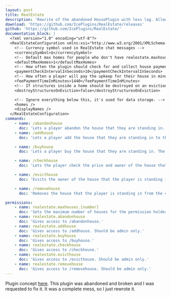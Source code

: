 ```yaml
---
layout: post
title: RealEstate
description: 'Rewrite of the abandoned HousePlugin with less lag. Allows players to buy pre-existing in-game houses.'
download: 'https://github.com/IcePlugins/RealEstate/releases'
github: 'https://github.com/IcePlugins/RealEstate/'
documentation_block: |
  <?xml version="1.0" encoding="utf-8"?>
  <RealEstateConfiguration xmlns:xsi="http://www.w3.org/2001/XMLSchema-instance" xmlns:xsd="http://www.w3.org/2001/XMLSchema">
    <!-- Currency symbol used in RealEstate chat messages -->
    <currencySymbol>$</currencySymbol>
    <!-- Default max homes for people who don't have realestate.maxhouses.[number] -->
    <defaultMaxHomes>1</defaultMaxHomes>
    <!-- How often the plugin should check for and collect house payments in seconds. You can change this to a smaller or larger value if you'd like. -->
    <paymentCheckIntervalInSeconds>10</paymentCheckIntervalInSeconds>
    <!-- How often a player will pay the upkeep for their house in minutes. The money paid is the price of the house. IF YOU WANT TO DISABLE THIS, SET IT TO 0. -->
    <feePaymentTimeInMinutes>1440</feePaymentTimeInMinutes>
    <!-- If structures inside a home should be destroyed on an eviction. -->
    <destroyStructuresOnEviction>false</destroyStructuresOnEviction>

    <!-- Ignore everything below this, it's used for data storage. -->
    <homes />
    <displayNames />
  </RealEstateConfiguration>
commands:
    - name: /abandonhouse
      doc: 'Lets a player abandon the house that they are standing in. Requires the player to actually own the house. Permission: realestate.abandonhouse'
    - name: /addhouse
      doc: 'Lets a player add the house that they are standing in to the catalog so that other players can buy it. Should be admin only. Permission: realestate.addhouse'

    - name: /buyhouse
      doc: 'Lets a player buy the house that they are standing in. The house must be in the catalog. Permission: realestate.buyhouse'

    - name: /checkhouse
      doc: 'Lets the player check the price and owner of the house that they are standing in. The house must be in the catalog. Permission: realestate.checkhouse'

    - name: /evicthouse
      doc: 'Evicts the owner of the house that the player is standing in. Should be admin only. Permission: realestate.evicthouse'

    - name: /removehouse
      doc: 'Removes the house that the player is standing in from the catalog. Should be admin only. Permission: realestate.removehouse'

permissions:
    - name: realestate.maxhouses.[number]
      doc: 'Sets the maximum number of houses for the permission holder. Repace [number] with a number.'
    - name: realestate.abandonhouse
      doc: 'Gives access to /abandonhouse.'
    - name: realestate.addhouse
      doc: 'Gives access to /addhouse. Should be admin only.'
    - name: realestate.buyhouse
      doc: 'Gives access to /buyhouse.'
    - name: realestate.checkhouse
      doc: 'Gives access to /checkhouse.'
    - name: realestate.evicthouse
      doc: 'Gives access to /evicthouse. Should be admin only.'
    - name: realestate.removehouse
      doc: 'Gives access to /removehouse. Should be admin only.'
---
```

Plugin concept <a href="https://hub.rocketmod.net/product/houseplugin/">here</a>. This plugin was abandoned and broken and I was requested to fix it. It was a complete mess, so I just rewrote it.
